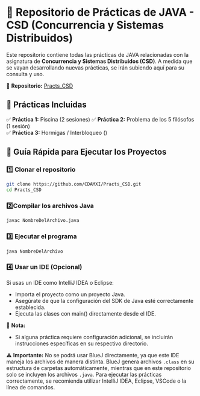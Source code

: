 # 📌 Repositorio de Prácticas de JAVA - CSD (Concurrencia y Sistemas Distribuidos)  

Este repositorio contiene todas las prácticas de JAVA relacionadas con la asignatura de **Concurrencia y Sistemas Distribuidos (CSD)**. A medida que se vayan desarrollando nuevas prácticas, se irán subiendo aquí para su consulta y uso.  

🔗 **Repositorio:** [Practs_CSD](https://github.com/CDAMXI/Practs_CSD.git)  

## 📂 Prácticas Incluidas  
✅ **Práctica 1:** Piscina  (2 sesiones)
✅ **Práctica 2:** Problema de los 5 filósofos (1 sesión)  
✅ **Práctica 3:** Hormigas / Interbloqueo ()

## 🚀 Guía Rápida para Ejecutar los Proyectos  

### 1️⃣ Clonar el repositorio  
```bash
git clone https://github.com/CDAMXI/Practs_CSD.git
cd Practs_CSD
```
### 2️⃣Compilar los archivos Java
```bash
javac NombreDelArchivo.java
```
### 3️⃣ Ejecutar el programa
```bash
java NombreDelArchivo
```
### 4️⃣ Usar un IDE (Opcional)
Si usas un IDE como IntelliJ IDEA o Eclipse:
- Importa el proyecto como un proyecto Java.
- Asegúrate de que la configuración del SDK de Java esté correctamente establecida.
- Ejecuta las clases con main() directamente desde el IDE.

📌 **Nota:** 
- Si alguna práctica requiere configuración adicional, se incluirán instrucciones específicas en su respectivo directorio.

⚠️ **Importante:** No se podrá usar BlueJ directamente, ya que este IDE maneja los archivos de manera distinta. BlueJ genera archivos ```.class``` en su estructura de carpetas automáticamente, mientras que en este repositorio solo se incluyen los archivos ```.java```. Para ejecutar las prácticas correctamente, se recomienda utilizar IntelliJ IDEA, Eclipse, VSCode o la línea de comandos.
